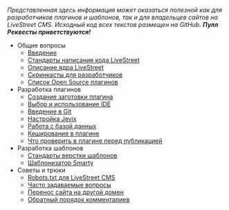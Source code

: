 *Представленная здесь информация может оказаться полезной как для разработчиков плагинов и шаблонов, так и для владельцев сайтов на LiveStreet CMS. Исходный код всех текстов размещен на GitHub. **Пулл Реквесты приветствуются!***

* Общие вопросы
    - [Введение](http://livestreet.net/guide/introduce)
	- [Стандарты написания кода LiveStreet](http://livestreet.net/guide/coding)
    - [Описание ядра LiveStreet](http://livestreet.net/guide/core)
    - [Скринкасты для разработчиков](http://livestreet.net/guide/screencasts)
    - [Список Open Source плагинов](http://livestreet.net/guide/opensource)
* Разработка плагинов
    - [Создание заготовки плагина](http://livestreet.net/guide/console)
    - [Выбор и использование IDE](http://livestreet.net/guide/ide)
    - [Введение в Git](http://livestreet.net/guide/git)
    - [Настройка Jevix](http://livestreet.net/guide/jevix)
    - [Работа с базой данных](http://livestreet.net/guide/database)
    - [Кеширование в плагине](http://livestreet.net/guide/cache)
	- [Что проверить в плагине перед публикацией](http://livestreet.net/guide/check)
* Разработка шаблонов
	- [Стандарты верстки шаблонов](http://livestreet.net/guide/template)
    - [Шаблонизатор Smarty](http://livestreet.net/guide/smarty)
* Советы и трюки
    - [Robots.txt для LiveStreet CMS](http://livestreet.net/guide/robotstxt)
    - [Часто задаваемые вопросы](http://livestreet.net/guide/faq)
    - [Перенос сайта на другой домен](http://livestreet.net/guide/transfer)
    - [Обратный порядок комментариев](http://livestreet.net/guide/inverse)
